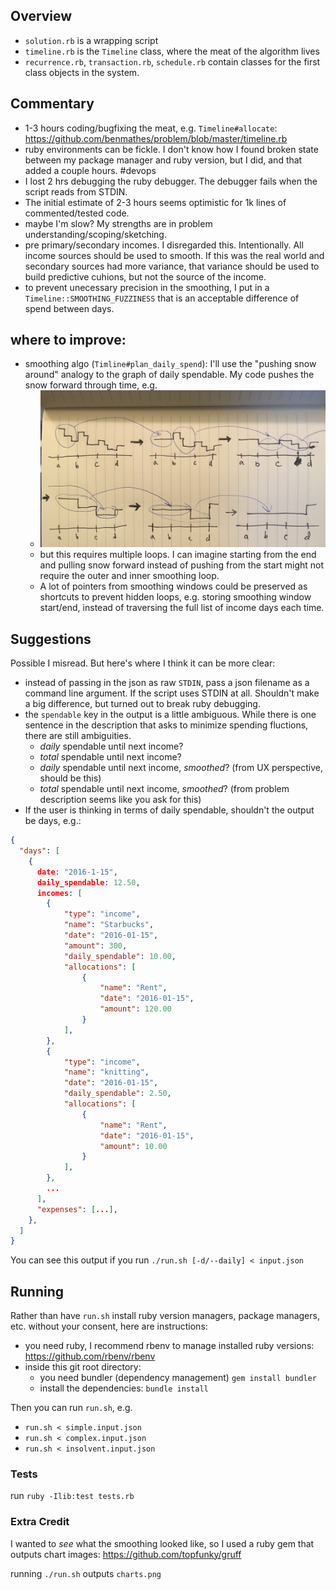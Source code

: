 ## Overview

* `solution.rb` is a wrapping script
* `timeline.rb` is the `Timeline` class, where the meat of the algorithm lives
* `recurrence.rb`, `transaction.rb`, `schedule.rb` contain classes for the first class objects in the system.


## Commentary

* 1-3 hours coding/bugfixing the meat, e.g. `Timeline#allocate`: https://github.com/benmathes/problem/blob/master/timeline.rb
* ruby environments can be fickle. I don't know how I found broken state between my package manager and ruby version, but I did, and that added a couple hours. #devops
* I lost 2 hrs debugging the ruby debugger. The debugger fails when the script reads from STDIN.
* The initial estimate of 2-3 hours seems optimistic for 1k lines of commented/tested code.
* maybe I'm slow? My strengths are in problem understanding/scoping/sketching.
* pre primary/secondary incomes. I disregarded this. Intentionally. All income sources should be used to smooth. If this was the real world and secondary sources had more variance, that variance should be used to build predictive cuhions, but not the source of the income.
* to prevent unecessary precision in the smoothing, I put in a `Timeline::SMOOTHING_FUZZINESS` that is an acceptable difference of spend between days.


## where to improve:

* smoothing algo (`Timline#plan_daily_spend`): I'll use the "pushing snow around" analogy to the graph of daily spendable. My code pushes the snow forward through time, e.g.
  * ![sketch of algorithm smoothing windows](https://github.com/benmathes/problem/blob/master/sketch_example.jpg)
  * but this requires multiple loops. I can imagine starting from the end and pulling snow forward instead of pushing from the start might not require the outer and inner smoothing loop.
  * A lot of pointers from smoothing windows could be preserved as shortcuts to prevent hidden loops, e.g. storing smoothing window start/end, instead of traversing the full list of income days each time.



## Suggestions

Possible I misread. But here's where I think it can be more clear:

* instead of passing in the json as raw `STDIN`, pass a json filename as a command line argument. If the script uses STDIN at all. Shouldn't make a big difference, but turned out to break ruby debugging.
* the `spendable` key in the output is a little ambiguous. While there is one sentence in the description that asks to minimize spending fluctions, there are still ambiguities.
  * _daily_ spendable until next income?
  * _total_ spendable until next income?
  * _daily_ spendable until next income, _smoothed_? (from UX perspective, should be this)
  * _total_ spendable until next income, _smoothed_? (from problem description seems like you ask for this)
* If the user is thinking in terms of daily spendable, shouldn't the output be days, e.g.:
```json
{
  "days": [
    {
      date: "2016-1-15",
      daily_spendable: 12.50,
      incomes: [
        {
            "type": "income",
            "name": "Starbucks",
            "date": "2016-01-15",
            "amount": 300,
            "daily_spendable": 10.00,
            "allocations": [
                {
                    "name": "Rent",
                    "date": "2016-01-15",
                    "amount": 120.00
                }
            ],
        },
        {
            "type": "income",
            "name": "knitting",
            "date": "2016-01-15",
            "daily_spendable": 2.50,
            "allocations": [
                {
                    "name": "Rent",
                    "date": "2016-01-15",
                    "amount": 10.00
                }
            ],
        },
        ...
      ],
      "expenses": [...],
    },
  ]
}
```
You can see this output if you run `./run.sh [-d/--daily] < input.json`


## Running

Rather than have `run.sh` install ruby version managers, package managers, etc. without your consent, here are instructions:

* you need ruby, I recommend rbenv to manage installed ruby versions: https://github.com/rbenv/rbenv
* inside this git root directory:
  * you need bundler (dependency management) `gem install bundler`
  * install the dependencies: `bundle install`

Then you can run `run.sh`, e.g.
* `run.sh < simple.input.json`
* `run.sh < complex.input.json`
* `run.sh < insolvent.input.json`


### Tests

run `ruby -Ilib:test tests.rb`

### Extra Credit

I wanted to _see_ what the smoothing looked like, so I used a ruby gem that outputs chart images: https://github.com/topfunky/gruff

running `./run.sh` outputs `charts.png`
